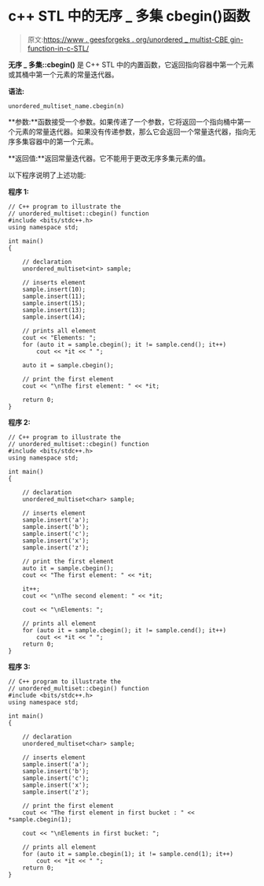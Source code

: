 # c++ STL 中的无序 _ 多集 cbegin()函数

> 原文:[https://www . geesforgeks . org/unordered _ multist-CBE gin-function-in-c-STL/](https://www.geeksforgeeks.org/unordered_multiset-cbegin-function-in-c-stl/)

**无序 _ 多集::cbegin()** 是 C++ STL 中的内置函数，它返回指向容器中第一个元素或其桶中第一个元素的常量迭代器。

**语法:**

```
unordered_multiset_name.cbegin(n)
```

**参数:**函数接受一个参数。如果传递了一个参数，它将返回一个指向桶中第一个元素的常量迭代器。如果没有传递参数，那么它会返回一个常量迭代器，指向无序多集容器中的第一个元素。

**返回值:**返回常量迭代器。它不能用于更改无序多集元素的值。

以下程序说明了上述功能:

**程序 1:**

```
// C++ program to illustrate the
// unordered_multiset::cbegin() function
#include <bits/stdc++.h>
using namespace std;

int main()
{

    // declaration
    unordered_multiset<int> sample;

    // inserts element
    sample.insert(10);
    sample.insert(11);
    sample.insert(15);
    sample.insert(13);
    sample.insert(14);

    // prints all element
    cout << "Elements: ";
    for (auto it = sample.cbegin(); it != sample.cend(); it++)
        cout << *it << " ";

    auto it = sample.cbegin();

    // print the first element
    cout << "\nThe first element: " << *it;

    return 0;
}
```

**程序 2:**

```
// C++ program to illustrate the
// unordered_multiset::cbegin() function
#include <bits/stdc++.h>
using namespace std;

int main()
{

    // declaration
    unordered_multiset<char> sample;

    // inserts element
    sample.insert('a');
    sample.insert('b');
    sample.insert('c');
    sample.insert('x');
    sample.insert('z');

    // print the first element
    auto it = sample.cbegin();
    cout << "The first element: " << *it;

    it++;
    cout << "\nThe second element: " << *it;

    cout << "\nElements: ";

    // prints all element
    for (auto it = sample.cbegin(); it != sample.cend(); it++)
        cout << *it << " ";
    return 0;
}
```

**程序 3:**

```
// C++ program to illustrate the
// unordered_multiset::cbegin() function
#include <bits/stdc++.h>
using namespace std;

int main()
{

    // declaration
    unordered_multiset<char> sample;

    // inserts element
    sample.insert('a');
    sample.insert('b');
    sample.insert('c');
    sample.insert('x');
    sample.insert('z');

    // print the first element
    cout << "The first element in first bucket : " << *sample.cbegin(1);

    cout << "\nElements in first bucket: ";

    // prints all element
    for (auto it = sample.cbegin(1); it != sample.cend(1); it++)
        cout << *it << " ";
    return 0;
}
```
